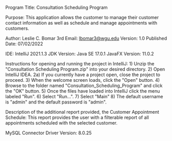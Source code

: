 Program Title: Consultation Scheduling Program

Purpose:
	This application allows the customer to manage their customer contact information as well as schedule and manage
appointments with customers.

Author: Leslie C. Bomar 3rd
Email: lbomar3@wgu.edu
Version: 1.0
Published Date: 07/02/2022

IDE: IntelliJ 2021.1.3
JDK Version: Java SE 17.0.1
JavaFX Version: 11.0.2

Instructions for opening and running the project in IntelliJ:
	1) Unzip the "Consultation Scheduling Program.zip" into your desired directory.
	2) Open IntelliJ IDEA.
		2a) If you currently have a project open, close the project to proceed.
	3) When the welcome screen loads, click the "Open" button.
	4) Browse to the folder named "Consultation_Scheduling_Program" and click the "OK" button.
	5) Once the files have loaded into IntelliJ click the menu labeled "Run".
	6) Select "Run...".
	7) Select "Main"
	8) The default username is "admin" and the default password is "admin".

Description of the additional report provided, the Customer Appointment Schedule:
	This report provides the user with a filterable report of all appointments scheduled with the selected customer.

MySQL Connector Driver Version: 8.0.25
